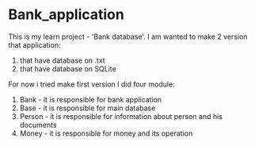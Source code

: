 # Bank_application

This is my learn project - 'Bank database'.
I am wanted to make 2 version that application:
1) that have database on .txt 
2) that have database on SQLite

For now i tried make first version
I did four module:
1) Bank - it is responsible for bank application
2) Base - it is responsible for main database 
3) Person - it is responsible for information about person and his documents
4) Money - it is responsible for money and its operation
